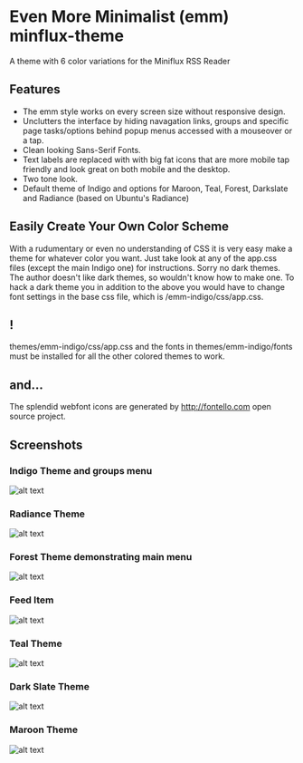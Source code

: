 # Even More Minimalist (emm) minflux-theme
A theme with 6 color variations for the Miniflux RSS Reader

## Features
* The emm style works on every screen size without responsive design.
* Unclutters the interface by hiding navagation links, groups and specific page tasks/options behind popup menus accessed with a mouseover or a tap.  
* Clean looking Sans-Serif Fonts.  
* Text labels are replaced with with big fat icons that are more mobile tap friendly and look great on both mobile and the desktop.  
* Two tone look.  
* Default theme of Indigo and options for Maroon, Teal, Forest, Darkslate and Radiance (based on Ubuntu's Radiance)

## Easily Create Your Own Color Scheme
With a rudumentary or even no understanding of CSS it is very easy make a theme for whatever color you want.  Just take look at any of the app.css files (except the main Indigo one) for instructions.  Sorry no dark themes.  The author doesn't like dark themes, so wouldn't know how to make one.  To hack a dark theme you in addition to the above you would have to change font settings in the base css file, which is /emm-indigo/css/app.css.  

## !
themes/emm-indigo/css/app.css and the fonts in themes/emm-indigo/fonts must be installed for all the other colored themes to work.

## and...
The splendid webfont icons are generated by http://fontello.com open source project.

## Screenshots
### Indigo Theme and groups menu
![alt text](https://raw.githubusercontent.com/lacereation/minflux-theme/master/png/indigo.theme.groups.menu.png "indigo theme and groups menu")
### Radiance Theme
![alt text](https://raw.githubusercontent.com/lacereation/minflux-theme/master/png/radience.theme.png "radiance theme")
### Forest Theme demonstrating main menu
![alt text](https://raw.githubusercontent.com/lacereation/minflux-theme/master/png/forest.theme.main.menu.png "forest theme and main menu")
### Feed Item
![alt text](https://raw.githubusercontent.com/lacereation/minflux-theme/master/png/feed.item.png "feed article")
### Teal Theme
![alt text](https://raw.githubusercontent.com/lacereation/minflux-theme/master/png/teal.theme.png "teal theme")
### Dark Slate Theme
![alt text](https://raw.githubusercontent.com/lacereation/minflux-theme/master/png/darkslate.theme.png "dark slate theme")
### Maroon Theme
![alt text](https://raw.githubusercontent.com/lacereation/minflux-theme/master/png/maroon.theme.png "maroon theme")
